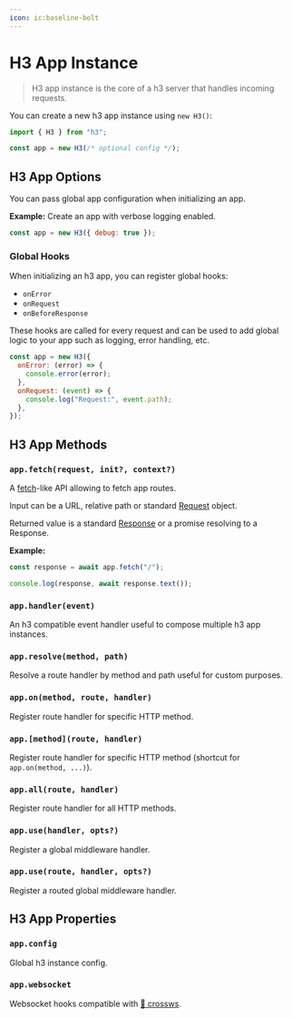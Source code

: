 ```yaml
---
icon: ic:baseline-bolt
---
```


# H3 App Instance

> H3 app instance is the core of a h3 server that handles incoming requests.

You can create a new h3 app instance using `new H3()`:

```js [server.mjs]
import { H3 } from "h3";

const app = new H3(/* optional config */);
```

## H3 App Options

You can pass global app configuration when initializing an app.

**Example:** Create an app with verbose logging enabled.

```js
const app = new H3({ debug: true });
```

### Global Hooks

When initializing an h3 app, you can register global hooks:

- `onError`
- `onRequest`
- `onBeforeResponse`

These hooks are called for every request and can be used to add global logic to your app such as logging, error handling, etc.

```js
const app = new H3({
  onError: (error) => {
    console.error(error);
  },
  onRequest: (event) => {
    console.log("Request:", event.path);
  },
});
```

## H3 App Methods

### `app.fetch(request, init?, context?)`

A [fetch](https://developer.mozilla.org/en-US/docs/Web/API/Fetch_API)-like API allowing to fetch app routes.

Input can be a URL, relative path or standard [Request](https://developer.mozilla.org/en-US/docs/Web/API/Request) object.

Returned value is a standard [Response](https://developer.mozilla.org/en-US/docs/Web/API/Response) or a promise resolving to a Response.

**Example:**

```ts
const response = await app.fetch("/");

console.log(response, await response.text());
```

### `app.handler(event)`

An h3 compatible event handler useful to compose multiple h3 app instances.

### `app.resolve(method, path)`

Resolve a route handler by method and path useful for custom purposes.

### `app.on(method, route, handler)`

Register route handler for specific HTTP method.

### `app.[method](route, handler)`

Register route handler for specific HTTP method (shortcut for `app.on(method, ...)`).

### `app.all(route, handler)`

Register route handler for all HTTP methods.

### `app.use(handler, opts?)`

Register a global middleware handler.

### `app.use(route, handler, opts?)`

Register a routed global middleware handler.

## H3 App Properties

### `app.config`

Global h3 instance config.

### `app.websocket`

Websocket hooks compatible with [🔌 crossws](https://crossws.h3.dev/).
